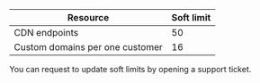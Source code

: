 
| Resource  | Soft limit 
--- | ---
| CDN endpoints | 50
| Custom domains per one customer| 16

You can request to update soft limits by opening a support ticket.
